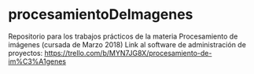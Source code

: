# procesamientoDeImagenes
Repositorio para los trabajos prácticos de la materia Procesamiento de imágenes (cursada de Marzo 2018)
Link al software de administración de proyectos: https://trello.com/b/MYN7JG8X/procesamiento-de-im%C3%A1genes
